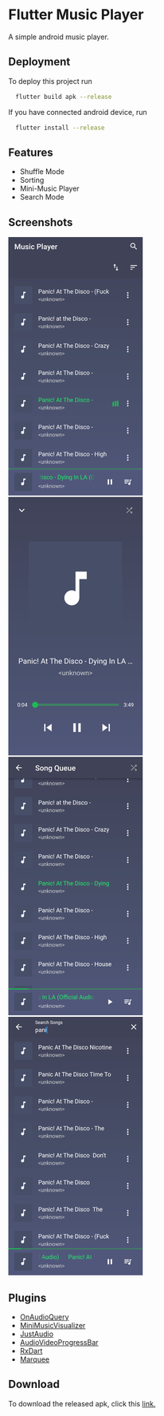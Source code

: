 
# Flutter Music Player

A simple android music player.



## Deployment

To deploy this project run

```bash
  flutter build apk --release
```


If you have connected android device, run

```bash
  flutter install --release
```



## Features

- Shuffle Mode
- Sorting
- Mini-Music Player
- Search Mode

## Screenshots

![main ui](https://github.com/danielremoquillo/screenshots/blob/main/flutter-music-player/main.png)
![music player ui](https://github.com/danielremoquillo/screenshots/blob/main/flutter-music-player/music_player.png)
![queue ui](https://github.com/danielremoquillo/screenshots/blob/main/flutter-music-player/queue.png)
![search sui](https://github.com/danielremoquillo/screenshots/blob/main/flutter-music-player/search.png)

## Plugins

- [OnAudioQuery](https://pub.dev/packages/on_audio_query)
- [MiniMusicVisualizer](https://pub.dev/packages/mini_music_visualizer)
- [JustAudio](https://pub.dev/packages/just_audio)
- [AudioVideoProgressBar](https://pub.dev/packages/audio_video_progress_bar)
- [RxDart](https://pub.dev/packages/rxdart)
- [Marquee](https://pub.dev/packages/marquee)


## Download

To download the released apk, click this [link.](https://drive.google.com/file/d/1TWy79vHktO8NxPpVUS471VQrMa3lhPyj/view?usp=share_link)



